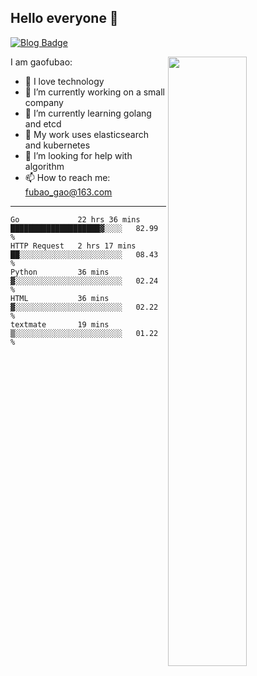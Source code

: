 ## Hello everyone 👋

[![Blog Badge](https://img.shields.io/badge/blog-60k+%20pageview-brightgreen)](https://www.jianshu.com/u/d777ec56a358)

<img align="right" width="50%" src="https://github-readme-stats.vercel.app/api?username=gaofubao&theme=onedark">

I am gaofubao:

- 🔭 I love technology
- 🌱 I’m currently working on a small company
- 👯 I’m currently learning golang and etcd
- 💬 My work uses elasticsearch and kubernetes
- 🤔 I’m looking for help with algorithm
- 📫 How to reach me: fubao_gao@163.com

---


<!--START_SECTION:waka-->
```text
Go             22 hrs 36 mins  ████████████████████▓░░░░   82.99 % 
HTTP Request   2 hrs 17 mins   ██░░░░░░░░░░░░░░░░░░░░░░░   08.43 % 
Python         36 mins         ▓░░░░░░░░░░░░░░░░░░░░░░░░   02.24 % 
HTML           36 mins         ▓░░░░░░░░░░░░░░░░░░░░░░░░   02.22 % 
textmate       19 mins         ▒░░░░░░░░░░░░░░░░░░░░░░░░   01.22 % 
```
<!--END_SECTION:waka-->
